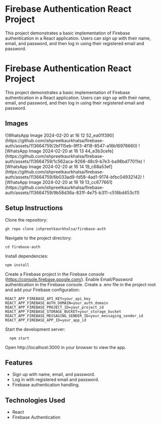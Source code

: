 <h1>Firebase Authentication React Project</h1>
This project demonstrates a basic implementation of Firebase authentication in a React application. Users can sign up with their name, email, and password, and then log in using their registered email and password.
<h1>Firebase Authentication React Project</h1>
This project demonstrates a basic implementation of Firebase authentication in a React application. Users can sign up with their name, email, and password, and then log in using their registered email and password.


<h2>Images</h2>
![WhatsApp Image 2024-02-20 at 16 12 52_ea01f390](https://github.com/ishpreetkaurkhalsa/firebase-auth/assets/113664759/2bf115eb-9ff3-4f18-8547-a16b16976660)
![WhatsApp Image 2024-02-20 at 16 13 44_e3b3cefe](https://github.com/ishpreetkaurkhalsa/firebase-auth/assets/113664759/1c562aca-9268-48c9-b7e3-ba98bd77011e)
![WhatsApp Image 2024-02-20 at 16 14 19_c68a53ef](https://github.com/ishpreetkaurkhalsa/firebase-auth/assets/113664759/6b033ad9-fd58-4ad1-9174-bfbc04932142)
![WhatsApp Image 2024-02-20 at 16 19 13_cc677661](https://github.com/ishpreetkaurkhalsa/firebase-auth/assets/113664759/9b58d36a-831f-4e75-b311-c516bd453c11)


<h2>Setup Instructions</h2>

Clone the repository:
```
gh repo clone ishpreetkaurkhalsa/firebase-auth
```
Navigate to the project directory:
```
cd firebase-auth
```
Install dependencies:
```
npm install
```
Create a Firebase project in the Firebase console (https://console.firebase.google.com/).
Enable Email/Password authentication in the Firebase console.
Create a .env file in the project root and add your Firebase configuration:
```
REACT_APP_FIREBASE_API_KEY=your_api_key
REACT_APP_FIREBASE_AUTH_DOMAIN=your_auth_domain
REACT_APP_FIREBASE_PROJECT_ID=your_project_id
REACT_APP_FIREBASE_STORAGE_BUCKET=your_storage_bucket
REACT_APP_FIREBASE_MESSAGING_SENDER_ID=your_messaging_sender_id
REACT_APP_FIREBASE_APP_ID=your_app_id
  ```
Start the development server:
```
  npm start
  ```
Open http://localhost:3000 in your browser to view the app.


<h2>Features</h2>
<ul>
<li>Sign up with name, email, and password.</li>
<li>Log in with registered email and password.</li>
<li>Firebase authentication handling.</li>
</ul>

<h2>Technologies Used</h2>
<ul>
<li>React</li>
<li>Firebase Authentication</li>
</ul>

